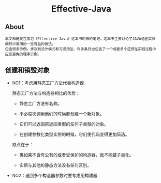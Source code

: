 <div align="center">
    <h1>
    	Effective-Java
	</h1>
</div>

## About	
	
	本文档是我在学习《Effective Java》这本书时做的笔记。这本书主要讨论了JAVA语言实际编码中常用的一些有益的做法，
	包含很多示例，涉及到设计模式和习惯用法。许多条目也包含了一个或者多个应该在实践过程中应该避免的程序示例。

## 创建和销毁对象

- NO1：考虑用静态工厂方法代替构造器  

	静态工厂方法与构造器相比的优势：  

	* 静态工厂方法有名称。

	* 不必每次调用他们的时候都创建一个新对象。

	* 它们可以返回原返回类型的任何子类型的对象。
	
	* 在创建参数化类型实例的时候，它们使代码变得更加简洁。
	
	缺点在于：
	
	* 类如果不含有公有的或者受保护的构造器，就不能被子类化。
	
	* 实质与其他的静态方法没有任何区别。
	
- NO2：遇到多个构造器参数时要考虑用构建器  
	